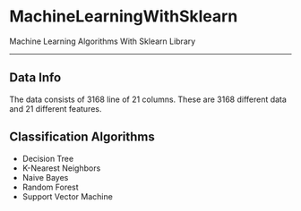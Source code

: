 # MachineLearningWithSklearn
Machine Learning Algorithms With Sklearn Library

************************************************

## Data Info
The data consists of 3168 line of 21 columns. These are 3168 different data and 21 different features.


## Classification Algorithms
* Decision Tree
* K-Nearest Neighbors
* Naive Bayes
* Random Forest
* Support Vector Machine

